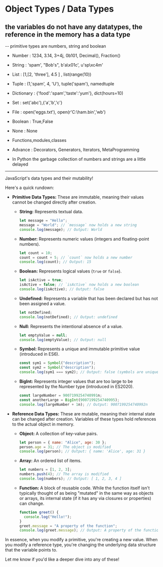 # Object Types / Data Types
## the variables do not have any datatypes, the reference in the memory has a data type

-- primitive types are numbers, string and boolean

- Number : 1234, 3.14, 3+4j, 0b101, Decimal(), Fraction()

- String : 'spam', "Bob's", b'a\x01c', u'sp\xc4m'

- List : [1,[2, 'three'], 4.5 ] , list(range(10))

- Tuple : (1,'spam', 4, 'U'), tuple('spam'), namedtuple

- Dictionary : {'food':'spam','taste':'yum'}, dict(hours=10)

- Set : set('abc'),{'a','b','c'}

- File : open('eggs.txt'), open(r'C:\ham.bin','wb')

- Boolean : True,False
- None : None
- Functions,modules,classes


- Advance : Decorators, Generators, Iterators, MetaProgramming

- In Python the garbage collection of numbers and strings are a little delayed

---
JavaScript's data types and their mutability!

Here's a quick rundown:

* **Primitive Data Types:** These are immutable, meaning their values cannot be changed directly after creation.

    * **String:** Represents textual data.
        ```javascript
        let message = "Hello";
        message = "World"; // `message` now holds a new string
        console.log(message); // Output: World
        ```
    * **Number:** Represents numeric values (integers and floating-point numbers).
        ```javascript
        let count = 10;
        count = count + 5; // `count` now holds a new number
        console.log(count); // Output: 15
        ```
    * **Boolean:** Represents logical values (`true` or `false`).
        ```javascript
        let isActive = true;
        isActive = false; // `isActive` now holds a new boolean
        console.log(isActive); // Output: false
        ```
    * **Undefined:** Represents a variable that has been declared but has not been assigned a value.
        ```javascript
        let notDefined;
        console.log(notDefined); // Output: undefined
        ```
    * **Null:** Represents the intentional absence of a value.
        ```javascript
        let emptyValue = null;
        console.log(emptyValue); // Output: null
        ```
    * **Symbol:** Represents a unique and immutable primitive value (introduced in ES6).
        ```javascript
        const sym1 = Symbol("description");
        const sym2 = Symbol("description");
        console.log(sym1 === sym2); // Output: false (symbols are unique)
        ```
    * **BigInt:** Represents integer values that are too large to be represented by the Number type (introduced in ES2020).
        ```javascript
        const largeNumber = 9007199254740991n;
        const anotherLarge = BigInt(9007199254740995);
        console.log(largeNumber + 1n); // Output: 9007199254740992n
        ```

* **Reference Data Types:** These are mutable, meaning their internal state can be changed after creation. Variables of these types hold references to the actual object in memory.

    * **Object:** A collection of key-value pairs.
        ```javascript
        let person = { name: "Alice", age: 30 };
        person.age = 31; // The object is modified
        console.log(person); // Output: { name: 'Alice', age: 31 }
        ```
    * **Array:** An ordered list of items.
        ```javascript
        let numbers = [1, 2, 3];
        numbers.push(4); // The array is modified
        console.log(numbers); // Output: [ 1, 2, 3, 4 ]
        ```
    * **Function:** A block of reusable code. While the function itself isn't typically thought of as being "mutated" in the same way as objects or arrays, its internal state (if it has any via closures or properties) can change.
        ```javascript
        function greet() {
          console.log("Hello!");
        }
        greet.message = "A property of the function";
        console.log(greet.message); // Output: A property of the function
        ```

In essence, when you modify a primitive, you're creating a new value. When you modify a reference type, you're changing the underlying data structure that the variable points to.

Let me know if you'd like a deeper dive into any of these!